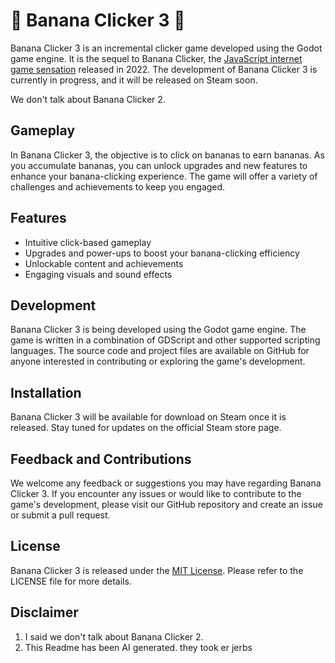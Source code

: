 # 🍌 Banana Clicker 3 🍌

Banana Clicker 3 is an incremental clicker game developed using the Godot game engine. It is the sequel to Banana Clicker, the [JavaScript internet game sensation](https://clicker.openbanana.fr/) released in 2022. The development of Banana Clicker 3 is currently in progress, and it will be released on Steam soon.

We don't talk about Banana Clicker 2.

## Gameplay

In Banana Clicker 3, the objective is to click on bananas to earn bananas. As you accumulate bananas, you can unlock upgrades and new features to enhance your banana-clicking experience. The game will offer a variety of challenges and achievements to keep you engaged.

## Features

- Intuitive click-based gameplay
- Upgrades and power-ups to boost your banana-clicking efficiency
- Unlockable content and achievements
- Engaging visuals and sound effects

## Development

Banana Clicker 3 is being developed using the Godot game engine. The game is written in a combination of GDScript and other supported scripting languages. The source code and project files are available on GitHub for anyone interested in contributing or exploring the game's development.

## Installation

Banana Clicker 3 will be available for download on Steam once it is released. Stay tuned for updates on the official Steam store page.

## Feedback and Contributions

We welcome any feedback or suggestions you may have regarding Banana Clicker 3. If you encounter any issues or would like to contribute to the game's development, please visit our GitHub repository and create an issue or submit a pull request.

## License

Banana Clicker 3 is released under the [MIT License](https://opensource.org/licenses/MIT). Please refer to the LICENSE file for more details.

## Disclaimer

1. I said we don't talk about Banana Clicker 2.
2. This Readme has been AI generated. they took er jerbs
